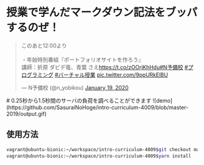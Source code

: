 # 授業で学んだマークダウン記法をブッパするのぜ！
<blockquote class="twitter-tweet"><p lang="ja" dir="ltr">このあと12:00より<br><br>・年始特別番組『ポートフォリオサイトを作ろう』<br>講師：折原 ダビデ竜、青葉 さえ<a href="https://t.co/zOOrjKhHdu">https://t.co/zOOrjKhHdu</a><a href="https://twitter.com/hashtag/N%E4%BA%88%E5%82%99%E6%A0%A1?src=hash&amp;ref_src=twsrc%5Etfw">#N予備校</a> <a href="https://twitter.com/hashtag/%E3%83%97%E3%83%AD%E3%82%B0%E3%83%A9%E3%83%9F%E3%83%B3%E3%82%B0?src=hash&amp;ref_src=twsrc%5Etfw">#プログラミング</a> <a href="https://twitter.com/hashtag/%E3%83%90%E3%83%BC%E3%83%81%E3%83%A3%E3%83%AB%E6%8E%88%E6%A5%AD?src=hash&amp;ref_src=twsrc%5Etfw">#バーチャル授業</a> <a href="https://t.co/9ppURkElBU">pic.twitter.com/9ppURkElBU</a></p>&mdash; N予備校 (@n_yobikou) <a href="https://twitter.com/n_yobikou/status/1218724759829020677?ref_src=twsrc%5Etfw">January 19, 2020</a></blockquote> <script async src="https://platform.twitter.com/widgets.js" charset="utf-8"></script>
# 0.25秒から1.5秒間のサーバの負荷を調べることができます  
![demo](https://github.com/SasuraiNoHoge/intro-curriculum-4009/blob/master-2019/output.gif)

## 使用方法
```bash
vagrant@ubuntu-bionic:~/workspace/intro-curriculum-4009$git checkout master-2019
vagrant@ubuntu-bionic:~/workspace/intro-curriculum-4009$yarn install
```

